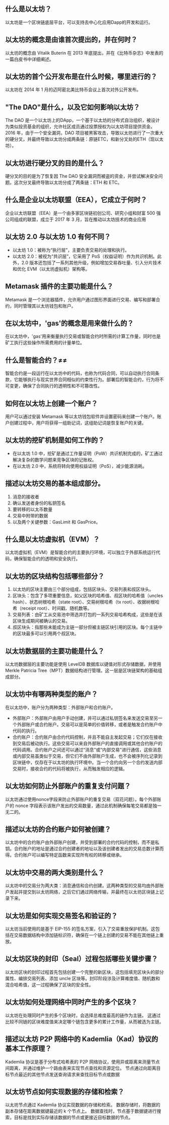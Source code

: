 ## 什么是以太坊？
以太坊是一个区块链底层平台，可以支持去中心化应用Dapp的开发和运行。

## 以太坊的概念是由谁首次提出的，并在何时？
以太坊的概念由 Vitalik Buterin 在 2013 年底提出，并在《比特币杂志》中发表的一篇白皮书中详细阐述。

## 以太坊的首个公开发布是在什么时候，哪里进行的？
以太坊在 2014 年 1 月的迈阿密北美比特币会议上首次对外公开发布。

## "The DAO"是什么，以及它如何影响以太坊？
The DAO 是一个以太坊上的DApp，一个基于以太坊的分布式自治组织，被设计为类似投资基金的组织，允许社区成员通过投票授权为以太坊项目提供资金。2016 年，由于一个安全漏洞，DAO 项目被黑客攻击，导致以太坊进行了一次重大的硬分叉，并最终导致以太坊分成两条链：原链ETC，和新分叉处的ETH（现以太坊）。

## 以太坊进行硬分叉的目的是什么？
硬分叉的目的是为了恢复因 The DAO 安全漏洞而被盗的资金，并尝试解决安全问题。这次分叉最终导致以太坊分成了两条链：ETH 和 ETC。

## 什么是企业以太坊联盟（EEA），它成立于何时？
企业以太坊联盟（EEA）是一个由多家区块链初创公司、研究小组和财富 500 强公司组成的联盟，成立于 2017 年 3 月，旨在推动以太坊技术的商业应用

## 以太坊 2.0 与以太坊 1.0 有何不同？
- 以太坊 1.0：被称为“执行层”，主要负责交易的处理和执行。
- 以太坊 2.0：被视为“共识层”，它采用了 PoS（权益证明）作为共识机制。此外，2.0 版本还包括了一系列其他升级，例如增加交易吞吐量、引入分片技术和优化 EVM（以太坊虚拟机）架构等。

## Metamask 插件的主要功能是什么？
Metamask 是一个浏览器插件，允许用户通过图形界面进行交易、编写和部署合约，同时管理其以太坊钱包和账户。

## 在以太坊中，'gas'的概念是用来做什么的？
在以太坊中，'gas'用来衡量执行交易或智能合约时所需的计算工作量，同时也是矿工执行这些操作所需费用的计量单位。

## 什么是智能合约？≠≠
智能合约是一段运行在以太坊中的代码，也称为代码合同，可以自动执行合同条款，它能够执行与现实世界合同相似的约束性行为。部署后的智能合约，行为将不可变更，确保了合同执行的透明性和不可篡改性。

## 如何在以太坊上创建一个账户？
用户可以通过安装 Metamask 等以太坊钱包软件并设置密码来创建一个账户。账户创建过程中，用户将获得一组助记词，这组助记词是恢复账户的关键。

## 以太坊的挖矿机制是如何工作的？
- 在以太坊 1.0 中，挖矿是通过工作量证明（PoW）共识机制完成的，矿工通过解决复杂的数学问题来竞争区块的记账权。
- 在以太坊 2.0 中，系统将转向使用权益证明（PoS），减少能源消耗。

## 描述以太坊交易的基本组成部分。
1. 消息的接收者
2. 确认发送者身份的私钥签名
3. 要转移的以太币数量
4. 交易中附带的数据
5. 以及两个关键参数：GasLimit 和 GasPrice。

## 什么是以太坊虚拟机（EVM）？
以太坊虚拟机（EVM）是智能合约的主要执行环境，可以独立于外部系统运行代码，确保智能合约的透明和安全执行。

## 以太坊的区块结构包括哪些部分？
1. 以太坊的区块主要由三个部分组成，包括区块头、交易列表和叔区块头。
2. 区块头：包含了多项重要信息，如父区块的哈希值、叔区块的哈希值（uncles hash）、状态树根哈希（state root）、交易树根哈希（tx root）、收据树根哈希（receipt root）、时间戳、随机数等。
3. 交易列表：由矿工从交易池中筛选并打包的一系列交易哈希构成，这些是在该区块生成期间被确认的交易。
4. 叔区块头：指那些未能成为主链一部分但被主链区块引用的区块。每个主链中的区块最多可以引用两个叔区块。

## 以太坊数据层的主要功能是什么？
以太坊数据层的主要功能是使用 LevelDB 数据库以键值对形式存储数据，并使用 Merkle Patricia Tree（MPT）数据结构进行管理。这一层是区块链架构的基础组成部分。

## 以太坊中有哪两种类型的账户？
在以太坊中，账户分为两种类型：外部账户和合约账户。
- 外部账户：外部账户由用户手动创建，并可以通过私钥签名来发送交易至另一个外部账户或合约账户。交易可以是简单的价值转移，或者是触发合约账户中代码的执行。
- 合约账户：合约账户由合约代码控制，并且不能自主发起交易；它们仅在接收到交易后被动执行。这些交易可以来自外部账户的直接调用或其他合约账户的代码调用。合约账户之间还可以通过“消息”或“内部交易”进行通信，这些消息或内部交易虽类似于交易，但它们不由外部账户生成，也不会被序列化记录到区块链中，仅存在于以太坊的执行环境中。当一个合约向另一个合约发送内部交易时，接收合约的代码将被执行，从而触发相应的逻辑。

## 以太坊如何防止外部账户的重复支付问题？
以太坊通过使用nonce字段来防止外部账户的重复交易（双花问题）。每个外部账户的 nonce 字段表示该账户发出的交易数量，通过此机制确保每笔交易都是独一无二的。

## 描述以太坊的合约账户如何被创建？
以太坊中的合约账户由外部账户创建，并受到部署的合约代码的控制，而不是私钥。合约账户的地址是通过合约创建者的地址以及该创建者发出的交易总数计算而得。合约账户可以编写特定函数来实现所有权的转移或继承。

## 以太坊中交易的两大类别是什么？
以太坊中的交易分为两大类：消息通信和合约创建。这两种类型的交易均由外部账户发起并提交到以太坊网络，之后它们通过网络传输，并最终在以太坊区块链上记录下来。

## 以太坊是如何实现交易签名和验证的？
以太坊当前使用的是基于 EIP-155 的签名方案，引入了交易重放保护机制。这包括在交易数据结构中添加链标识符，确保在一个链上创建的交易不能在其他链上重放。

## 以太坊区块的封印（Seal）过程包括哪些关键步骤？
以太坊区块的封印过程首先包括创建一个完整的新区块，这包括填充区块头的部分属性、编排交易列表、添加 uncle 区块等。封印阶段涉及计算难度值、随机数和混合哈希值，这一过程确保了区块的安全性。

## 以太坊如何处理网络中同时产生的多个区块？
以太坊在处理同时产生的多个区块时，会选择总难度最高的链作为主链。
这通过比较不同链的区块难度值来决定哪个链包含更多的累计工作量，从而被选为主链。

## 描述以太坊 P2P 网络中的 Kademlia（Kad）协议的基本工作原理？
Kademlia 协议是基于分布式哈希表的 P2P 网络协议，使用异或距离来测量节点间距离，并通过维护一个路由表来实现节点查找和资源定位。
节点通过向距离目标节点最近的其他节点发送查询请求来查找目标节点或数据

## 以太坊节点如何实现数据的存储和检索？
以太坊节点通过 Kademlia 协议实现数据的存储和检索。
数据存储时，将数据的副本存储在距离数据键最近的 k 个节点上。
数据查找时，节点基于数据键进行搜索，目标是找到实际存储该数据的节点或更接近目标数据的节点。